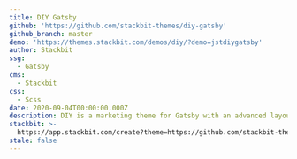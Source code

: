 ```yaml
---
title: DIY Gatsby
github: 'https://github.com/stackbit-themes/diy-gatsby'
github_branch: master
demo: 'https://themes.stackbit.com/demos/diy/?demo=jstdiygatsby'
author: Stackbit
ssg:
  - Gatsby
cms:
  - Stackbit
css:
  - Scss
date: 2020-09-04T00:00:00.000Z
description: DIY is a marketing theme for Gatsby with an advanced layout builder.
stackbit: >-
  https://app.stackbit.com/create?theme=https://github.com/stackbit-themes/diy-gatsby
stale: false
---
```

